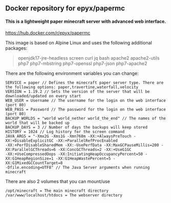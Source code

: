 ## Docker repository for epyx/papermc
#### This is a lightweight paper minecraft server with advanced web interface.

https://hub.docker.com/r/epyx/papermc

This image is based on Alpine Linux and uses the following additional packages:
> openjdk17-jre-headless screen curl jq bash apache2 apache2-utils php7 php7-mbstring php7-openssl php7-json php7-apache2

There are the following environment variables you can change:

```
SERVICE = paper // Defines the minecraft paper server type. There are the following options: paper,travertine,waterfall,velocity
VERSION = 1.19.2 // Sets the version of the server that will be downloaded/updated on every start
WEB_USER = Username // The username for the login on the web interface (port 80)
WEB_PASS = Password // The password for the login on the web interface (port 80)
BACKUP_WORLDS = "world world_nether world_the_end" // The names of the world that will be backed up
BACKUP_DAYS = 3 // Number of days the backups will keep stored
HISTORY = 1024 // Log history for the screen command
JAVA_ARGS = "-Xmx2G -Xms1G -Xmn768m -XX:+AlwaysPreTouch -XX:+DisableExplicitGC -XX:+ParallelRefProcEnabled
-XX:+PerfDisableSharedMem -XX:-UsePerfData -XX:MaxGCPauseMillis=200 -XX:ParallelGCThreads=6 -XX:ConcGCThreads=2 -XX:+UseG1GC
-XX:+UseCompressedOops -XX:InitiatingHeapOccupancyPercent=50 -XX:G1HeapRegionSize=1 -XX:G1HeapWastePercent=5 -XX:G1MixedGCCountTarget=8
-Dfile.encoding=UTF8" // The Java Server arguments when running minecraft
```

There are also 2 volumes that you can mount/use

```
/opt/minecraft = The main minecraft directory
/var/www/localhost/htdocs = The webserver directory
```
